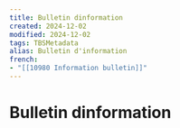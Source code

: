 ```yaml
---
title: Bulletin dinformation
created: 2024-12-02
modified: 2024-12-02
tags: TBSMetadata
alias: Bulletin d'information
french:
- "[[10980 Information bulletin]]"
---
```

# Bulletin dinformation
